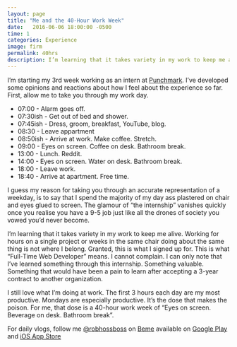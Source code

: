 ```yaml
---
layout: page
title: "Me and the 40-Hour Work Week"
date:   2016-06-06 18:00:00 -0500
time: 1
categories: Experience
image: firm
permalink: 40hrs
description: I’m learning that it takes variety in my work to keep me alive. Working for hours on a single project or weeks in the same chair doing about the same thing is not where I belong. Granted, this is what I signed up for. This is what “Full-Time Web Developer” means. I cannot complain.
---
```

I’m starting my 3rd week working as an intern at [Punchmark](www.punchmark.com). I’ve developed some opinions and reactions about how I feel about the experience so far. First, allow me to take you through my work day.

* 07:00 - Alarm goes off.
* 07:30ish - Get out of bed and shower.
* 07:45ish - Dress, groom, breakfast, YouTube, blog.
* 08:30 - Leave appartment
* 08:50ish - Arrive at work. Make coffee. Stretch.
* 09:00 - Eyes on screen. Coffee on desk. Bathroom break.
* 13:00 - Lunch. Reddit.
* 14:00 - Eyes on screen. Water on desk. Bathroom break.
* 18:00 - Leave work.
* 18:40 - Arrive at apartment. Free time.

I guess my reason for taking you through an accurate representation of a weekday, is to say that I spend the majority of my day ass plastered on chair and eyes glued to screen. The glamour of “the internship” vanishes quickly once you realise you have a 9-5 job just like all the drones of society you vowed you’d never become.

I’m learning that it takes variety in my work to keep me alive. Working for hours on a single project or weeks in the same chair doing about the same thing is not where I belong. Granted, this is what I signed up for. This is what “Full-Time Web Developer” means. I cannot complain. I can only note that I’ve learned something through this internship. Something valuable. Something that would have been a pain to learn after accepting a 3-year contract to another organization.

I still love what I’m doing at work. The first 3 hours each day are my most productive. Mondays are especially productive. It’s the dose that makes the poison. For me, that dose is a 40-hour work week of “Eyes on screen. Beverage on desk. Bathroom break”. 


For daily vlogs, follow me [@robhossboss](https://beme.com/robhossboss) on [Beme](https://beme.com) available on [Google Play](https://play.google.com/store/apps/details?id=com.beme.android) and [iOS App Store](https://geo.itunes.apple.com/us/app/beme-share-video.-honestly./id1005178547?mt=8)
